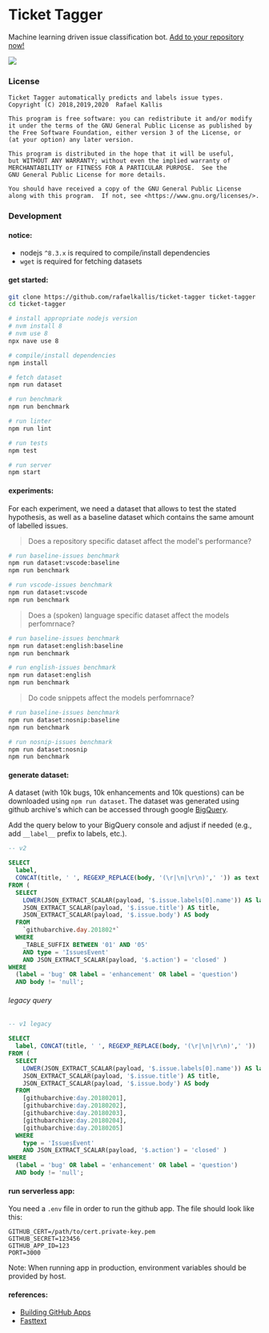 # Ticket Tagger
Machine learning driven issue classification bot.
[Add to your repository now!](https://github.com/apps/ticket-tagger/installations/new)

![](https://thumbs.gfycat.com/GreedyBrownHochstettersfrog-size_restricted.gif)

### License

```
Ticket Tagger automatically predicts and labels issue types.
Copyright (C) 2018,2019,2020  Rafael Kallis

This program is free software: you can redistribute it and/or modify
it under the terms of the GNU General Public License as published by
the Free Software Foundation, either version 3 of the License, or
(at your option) any later version.

This program is distributed in the hope that it will be useful,
but WITHOUT ANY WARRANTY; without even the implied warranty of
MERCHANTABILITY or FITNESS FOR A PARTICULAR PURPOSE.  See the
GNU General Public License for more details.

You should have received a copy of the GNU General Public License
along with this program.  If not, see <https://www.gnu.org/licenses/>. 
```

### Development

#### notice:

- nodejs `^8.3.x` is required to compile/install dependencies
- `wget` is required for fetching datasets

#### get started:

```sh
git clone https://github.com/rafaelkallis/ticket-tagger ticket-tagger
cd ticket-tagger

# install appropriate nodejs version
# nvm install 8
# nvm use 8
npx nave use 8

# compile/install dependencies
npm install

# fetch dataset
npm run dataset

# run benchmark
npm run benchmark

# run linter
npm run lint

# run tests
npm test

# run server
npm start
```

#### experiments:

For each experiment, we need a dataset that allows to test the stated hypothesis,
as well as a baseline dataset which contains the same amount of labelled issues.

> Does a repository specific dataset affect the model's performance?

```sh
# run baseline-issues benchmark
npm run dataset:vscode:baseline
npm run benchmark

# run vscode-issues benchmark
npm run dataset:vscode
npm run benchmark
```

> Does a (spoken) language specific dataset affect the models perfomrnace?

```sh
# run baseline-issues benchmark
npm run dataset:english:baseline
npm run benchmark

# run english-issues benchmark
npm run dataset:english
npm run benchmark
```

> Do code snippets affect the models perfomrnace?

```sh
# run baseline-issues benchmark
npm run dataset:nosnip:baseline
npm run benchmark

# run nosnip-issues benchmark
npm run dataset:nosnip
npm run benchmark
```

#### generate dataset:

A dataset (with 10k bugs, 10k enhancements and 10k questions) can be downloaded using `npm run dataset`.
The dataset was generated using github archive's which can be accessed through google [BigQuery](https://bigquery.cloud.google.com).

Add the query below to your BigQuery console and adjust if needed (e.g., add `__label__` prefix to labels, etc.).

```sql
-- v2 

SELECT
  label,
  CONCAT(title, ' ', REGEXP_REPLACE(body, '(\r|\n|\r\n)',' ')) as text
FROM (
  SELECT
    LOWER(JSON_EXTRACT_SCALAR(payload, '$.issue.labels[0].name')) AS label,
    JSON_EXTRACT_SCALAR(payload, '$.issue.title') AS title,
    JSON_EXTRACT_SCALAR(payload, '$.issue.body') AS body
  FROM
    `githubarchive.day.201802*`
  WHERE
    _TABLE_SUFFIX BETWEEN '01' AND '05'
    AND type = 'IssuesEvent'
    AND JSON_EXTRACT_SCALAR(payload, '$.action') = 'closed' )
WHERE 
  (label = 'bug' OR label = 'enhancement' OR label = 'question')
  AND body != 'null';
```

###### legacy query
```sql
-- v1 legacy

SELECT
  label, CONCAT(title, ' ', REGEXP_REPLACE(body, '(\r|\n|\r\n)',' '))
FROM (
  SELECT
    LOWER(JSON_EXTRACT_SCALAR(payload, '$.issue.labels[0].name')) AS label,
    JSON_EXTRACT_SCALAR(payload, '$.issue.title') AS title,
    JSON_EXTRACT_SCALAR(payload, '$.issue.body') AS body
  FROM
    [githubarchive:day.20180201],
    [githubarchive:day.20180202],
    [githubarchive:day.20180203],
    [githubarchive:day.20180204],
    [githubarchive:day.20180205]
  WHERE
    type = 'IssuesEvent'
    AND JSON_EXTRACT_SCALAR(payload, '$.action') = 'closed' )
WHERE 
  (label = 'bug' OR label = 'enhancement' OR label = 'question')
  AND body != 'null';
```

#### run serverless app:

You need a `.env` file in order to run the github app.
The file should look like this:

```
GITHUB_CERT=/path/to/cert.private-key.pem
GITHUB_SECRET=123456
GITHUB_APP_ID=123
PORT=3000
```

Note: When running app in production, environment variables should be provided by host.

#### references:

- [Building GitHub Apps](https://developer.github.com/apps/building-github-apps/)
- [Fasttext](https://fasttext.cc)
